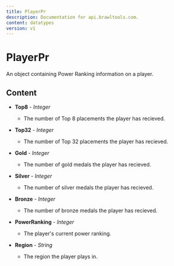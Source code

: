 ```yaml
---
title: PlayerPr
description: Documentation for api.brawltools.com.
content: datatypes
version: v1
---
```


# PlayerPr

An object containing Power Ranking information on a player.

## Content

- **Top8** - _Integer_
  - The number of Top 8 placements the player has recieved.

- **Top32** - _Integer_
  - The number of Top 32 placements the player has recieved.

- **Gold** - _Integer_
  - The number of gold medals the player has recieved.

- **Silver** - _Integer_
  - The number of silver medals the player has recieved.

- **Bronze** - _Integer_
  - The number of bronze medals the player has recieved.

- **PowerRanking** - _Integer_
  - The player's current power ranking.

- **Region** - _String_
  - The region the player plays in.
